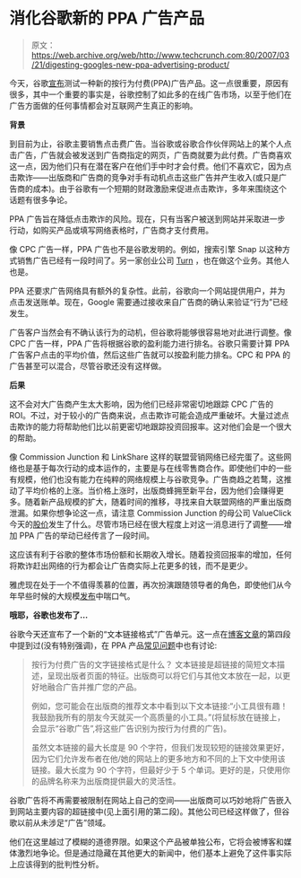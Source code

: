 # 消化谷歌新的 PPA 广告产品 

> 原文：<https://web.archive.org/web/http://www.techcrunch.com:80/2007/03/21/digesting-googles-new-ppa-advertising-product/>

今天，谷歌[宣布](https://web.archive.org/web/20221224072248/http://adwords.blogspot.com/2007/03/pay-per-action-beta-test.html)测试一种新的按行为付费(PPA)广告产品。这一点很重要，原因有很多，其中一个重要的事实是，谷歌控制了如此多的在线广告市场，以至于他们在广告方面做的任何事情都会对互联网产生真正的影响。

**背景**

到目前为止，谷歌主要销售点击费广告。当谷歌或谷歌合作伙伴网站上的某个人点击广告，广告就会被发送到广告商指定的网页，广告商就要为此付费。广告商喜欢这一点，因为他们只有在潜在客户在他们手中时才会付费。他们不喜欢它，因为点击欺诈——出版商和广告商的竞争对手有动机点击这些广告并产生收入(或只是广告商的成本)。由于谷歌有一个短期的财政激励来促进点击欺诈，多年来围绕这个话题有很多争论。

PPA 广告旨在降低点击欺诈的风险。现在，只有当客户被送到网站并采取进一步行动，如购买产品或填写网络表格时，广告商才支付费用。

像 CPC 广告一样，PPA 广告也不是谷歌发明的。例如，搜索引擎 Snap 以这种方式销售广告已经有一段时间了。另一家创业公司 [Turn](https://web.archive.org/web/20221224072248/http://techcrunch.com/2006/11/06/turn-to-launch-hybrid-cpa-ad-network/) ，也在做这个业务。其他人也是。

PPA 还要求广告网络具有额外的复杂性。此前，谷歌向一个网站提供用户，并为点击发送账单。现在，Google 需要通过接收来自广告商的确认来验证“行为”已经发生。

广告客户当然会有不确认该行为的动机，但谷歌将能够很容易地对此进行调整。像 CPC 广告一样，PPA 广告将根据谷歌的盈利能力进行排名。谷歌只需要计算 PPA 广告客户点击的平均价值，然后这些广告就可以按盈利能力排名。CPC 和 PPA 的广告甚至可以混合，尽管谷歌还没有这样做。

**后果**

 [](https://web.archive.org/web/20221224072248/http://services.google.com/payperaction/) 这不会对大广告商产生太大影响，因为他们已经非常密切地跟踪 CPC 广告的 ROI。不过，对于较小的广告商来说，点击欺诈可能会造成严重破坏。大量过滤点击欺诈的能力将帮助他们比以前更密切地跟踪投资回报率。这对他们会是一个很大的帮助。

像 Commission Junction 和 LinkShare 这样的联盟营销网络已经完蛋了。这些网络也是基于每次行动的成本运作的，主要是与在线零售商合作。即使他们中的一些有规模，他们也没有能力在纯粹的网络规模上与谷歌竞争。广告商趋之若鹜，这推动了平均价格的上涨。当价格上涨时，出版商蜂拥至新平台，因为他们会赚得更多。随着新产品规模的扩大，随着时间的推移，寻找来自大联盟网络的严重出版商泄漏。如果你想争论这一点，请注意 Commission Junction 的母公司 ValueClick 今天的[股价](https://web.archive.org/web/20221224072248/http://finance.google.com/finance?q=VCLK)发生了什么。尽管市场已经在很大程度上对这一消息进行了调整——增加 PPA 广告的举动已经传言了一段时间。

这应该有利于谷歌的整体市场份额和长期收入增长。随着投资回报率的增加，任何将欺诈赶出网络的行为都会让广告商实际上花更多的钱，而不是更少。

雅虎现在处于一个不值得羡慕的位置，再次扮演跟随领导者的角色，即使他们从今年早些时候的大规模[发布](https://web.archive.org/web/20221224072248/http://techcrunch.com/2006/12/13/yahoo-begins-panama-roll-out-in-the-us/)中喘口气。

**哦耶，谷歌也发布了…**

谷歌今天还宣布了一个新的“文本链接格式”广告单元。这一点在[博客文章](https://web.archive.org/web/20221224072248/http://adwords.blogspot.com/2007/03/pay-per-action-beta-test.html)的第四段中提到过(没有特别强调)，在 PPA 产品[常见问题](https://web.archive.org/web/20221224072248/http://services.google.com/payperaction/faq.html)中也有讨论:

> 按行为付费广告的文字链接格式是什么？
> 文本链接是超链接的简短文本描述，呈现出版者页面的特征。出版商可以将它们与其他文本放在一起，以更好地融合广告并推广您的产品。
> 
> 例如，您可能会在出版商的推荐文本中看到以下文本链接:“小工具很有趣！我鼓励我所有的朋友今天就买一个高质量的小工具。”(将鼠标放在链接上，会显示“谷歌广告”,将这些广告识别为按行为付费的广告)。
> 
> 虽然文本链接的最大长度是 90 个字符，但我们发现较短的链接效果更好，因为它们允许发布者在他/她的网站上的更多地方和不同的上下文中使用该链接。最大长度为 90 个字符，但最好少于 5 个单词。更好的是，只使用你的品牌名称来为出版商提供最大的灵活性。

谷歌广告将不再需要被限制在网站上自己的空间——出版商可以巧妙地将广告嵌入到网站主要内容的超链接中(见上面引用的第二段)。其他公司已经这样做了，但谷歌以前从未涉足“广告”领域。

他们在这里越过了模糊的道德界限。如果这个产品被单独公布，它将会被博客和媒体激烈地争论。但是通过隐藏在其他更大的新闻中，他们基本上避免了这件事实际上应该得到的批判性分析。